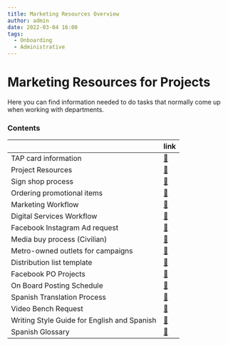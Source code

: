 ```yaml
---
title: Marketing Resources Overview
author: admin
date: 2022-03-04 16:00
tags:
  - Onboarding
  - Administrative
---
```


# Marketing Resources for Projects

Here you can find information needed to do tasks that normally come up when working with departments.

### Contents

||link|
|---|----|
|TAP card information|[:link:](./tap/index.md)|
|Project Resources|[:link:](./Project-Resources/index.md)|
|Sign shop process|[:link:](sign-shop.md)|
|Ordering promotional items|[:link:](promo-items.md)|
|Marketing Workflow|[:link:](marketing-workflow.md)|
|Digital Services Workflow|[:link:](digital-services-workflow.md)|
|Facebook Instagram Ad request|[:link:](facebook-ig-ad-request.md)|
|Media buy process (Civilian)|[:link:](media-buy-process.md)|
|Metro-owned outlets for campaigns|[:link:](metro-owned-outlets.md)|
|Distribution list template|[:link:](distribution-list.md)|
|Facebook PO Projects|[:link:](facebook-po-projects.md)|
|On Board Posting Schedule|[:link:](on-board-posting-schedule.md)|
|Spanish Translation Process|[:link:](spanish-translation-process.md)|
|Video Bench Request|[:link:](video-bench-request.md)|
|Writing Style Guide for English and Spanish|[:link:](writing-style-guide.md)|
|Spanish Glossary|[:link:](spanish-glossary.md)|